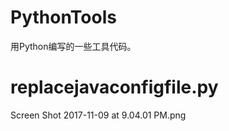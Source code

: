 # PythonTools
用Python编写的一些工具代码。

# replacejavaconfigfile.py
Screen Shot 2017-11-09 at 9.04.01 PM.png

